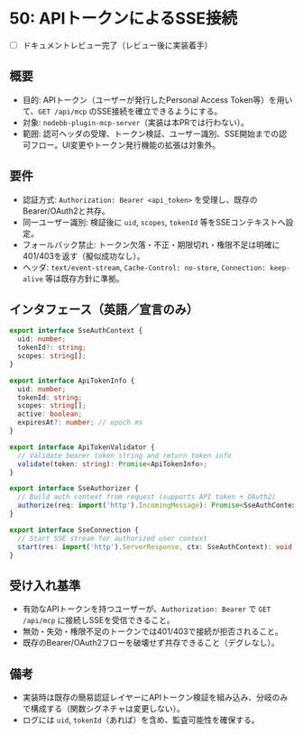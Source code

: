 # 50: APIトークンによるSSE接続

- [ ] ドキュメントレビュー完了（レビュー後に実装着手）

## 概要
- 目的: APIトークン（ユーザーが発行したPersonal Access Token等）を用いて、`GET /api/mcp` のSSE接続を確立できるようにする。
- 対象: `nodebb-plugin-mcp-server`（実装は本PRでは行わない）。
- 範囲: 認可ヘッダの受理、トークン検証、ユーザー識別、SSE開始までの認可フロー。UI変更やトークン発行機能の拡張は対象外。

## 要件
- 認証方式: `Authorization: Bearer <api_token>` を受理し、既存のBearer/OAuth2と共存。
- 同一ユーザー識別: 検証後に `uid`, `scopes`, `tokenId` 等をSSEコンテキストへ設定。
- フォールバック禁止: トークン欠落・不正・期限切れ・権限不足は明確に401/403を返す（擬似成功なし）。
- ヘッダ: `text/event-stream`, `Cache-Control: no-store`, `Connection: keep-alive` 等は既存方針に準拠。

## インタフェース（英語／宣言のみ）
```ts
export interface SseAuthContext {
  uid: number;
  tokenId?: string;
  scopes: string[];
}

export interface ApiTokenInfo {
  uid: number;
  tokenId: string;
  scopes: string[];
  active: boolean;
  expiresAt?: number; // epoch ms
}

export interface ApiTokenValidator {
  // Validate bearer token string and return token info
  validate(token: string): Promise<ApiTokenInfo>;
}

export interface SseAuthorizer {
  // Build auth context from request (supports API token + OAuth2)
  authorize(req: import('http').IncomingMessage): Promise<SseAuthContext>;
}

export interface SseConnection {
  // Start SSE stream for authorized user context
  start(res: import('http').ServerResponse, ctx: SseAuthContext): void;
}
```

## 受け入れ基準
- 有効なAPIトークンを持つユーザーが、`Authorization: Bearer` で `GET /api/mcp` に接続しSSEを受信できること。
- 無効・失効・権限不足のトークンでは401/403で接続が拒否されること。
- 既存のBearer/OAuth2フローを破壊せず共存できること（デグレなし）。

## 備考
- 実装時は既存の簡易認証レイヤーにAPIトークン検証を組み込み、分岐のみで構成する（関数シグネチャは変更しない）。
- ログには `uid`, `tokenId`（あれば）を含め、監査可能性を確保する。
